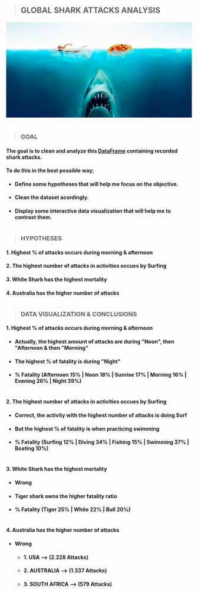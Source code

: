 #

>## **GLOBAL SHARK ATTACKS ANALYSIS**


#####  ![aquí había una imagen de un tiburon](shark.png)
# 

>### **GOAL**

#### The goal is to clean and analyze this [DataFrame](https://www.kaggle.com/teajay/global-shark-attacks) containing recorded shark attacks.
#### To do this in the best possible way;
- #### Define some hypotheses that will help me focus on the objective.
- #### Clean the dataset acordingly.
- #### Display some interactive data visualization that will help me to contrast them.
#

>### **HYPOTHESES**

#### 1. Highest % of attacks occurs during **morning & afternoon**
#### 2. The highest number of attacks in activities occues by **Surfing**
#### 3. **White Shark** has the highest mortality 
#### 4. **Australia** has the higher number of attacks

#

>### **DATA VISUALIZATION & CONCLUSIONS**
#### 1. Highest % of attacks occurs during **morning & afternoon**

- #### Actually, the highest amount of attacks are during "Noon", then "Afternoon & then "Morning"
- #### The highest % of fatality is during "Night" 
- #### % Fatality (Afternoon 15% | Noon 18% | Sunrise 17% | Morning 16% | Evening 26% | Night 39%)
#
#### 2. The highest number of attacks in activities occues by **Surfing**
- #### Correct, the activity with the highest number of attacks is doing Surf 
- #### But the highest % of fatality is when practicing swimming 
- #### % Fatality (Surfing 12% | Diving 34% | Fishing 15% | Swimming 37% | Boating 10%)
#
#### 3. **White Shark** has the highest mortality 
- #### Wrong
- #### Tiger shark owns the higher fatality ratio 
- #### % Fatality (Tiger 25% | White 22% | Bull 20%)
#
#### 4. **Australia** has the higher number of attacks
- #### Wrong
  - #### 1. USA            --> (2.228 Attacks)
  - #### 2. AUSTRALIA      --> (1.337 Attacks)
  - #### 3. SOUTH AFRICA   --> (579 Attacks)






